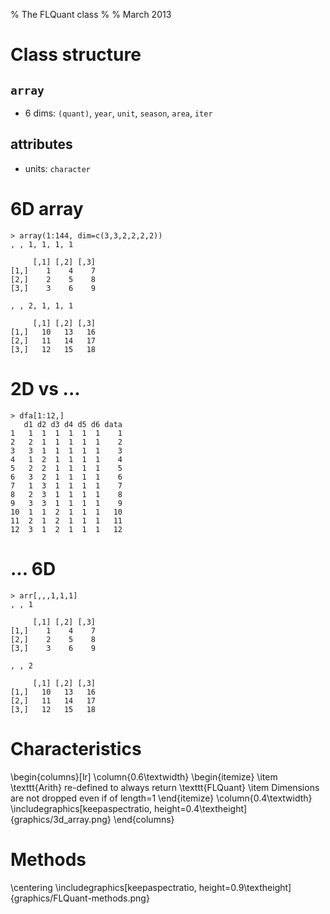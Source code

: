 % The FLQuant class
%
% March 2013

# Class structure

## `array`
* 6 dims: `(quant)`, `year`, `unit`, `season`, `area`, `iter`

## attributes
* units: `character`

# 6D array
	> array(1:144, dim=c(3,3,2,2,2,2))
	, , 1, 1, 1, 1
	
	     [,1] [,2] [,3]
	[1,]    1    4    7
	[2,]    2    5    8
	[3,]    3    6    9
	
	, , 2, 1, 1, 1
	
	     [,1] [,2] [,3]
	[1,]   10   13   16
	[2,]   11   14   17
	[3,]   12   15   18

# 2D vs ...
	> dfa[1:12,]
	   d1 d2 d3 d4 d5 d6 data
	1   1  1  1  1  1  1    1
	2   2  1  1  1  1  1    2
	3   3  1  1  1  1  1    3
	4   1  2  1  1  1  1    4
	5   2  2  1  1  1  1    5
	6   3  2  1  1  1  1    6
	7   1  3  1  1  1  1    7
	8   2  3  1  1  1  1    8
	9   3  3  1  1  1  1    9
	10  1  1  2  1  1  1   10
	11  2  1  2  1  1  1   11
	12  3  1  2  1  1  1   12

# ... 6D

	> arr[,,,1,1,1]
	, , 1
	
	     [,1] [,2] [,3]
	[1,]    1    4    7
	[2,]    2    5    8
	[3,]    3    6    9
	
	, , 2
	
	     [,1] [,2] [,3]
	[1,]   10   13   16
	[2,]   11   14   17
	[3,]   12   15   18


# Characteristics

\begin{columns}[lr]
\column{0.6\textwidth}
\begin{itemize}
\item \texttt{Arith} re-defined to always return \texttt{FLQuant}
\item Dimensions are not dropped even if of length=1
\end{itemize}
\column{0.4\textwidth}
\includegraphics[keepaspectratio, height=0.4\textheight]{graphics/3d_array.png}
\end{columns}

# Methods
\centering
\includegraphics[keepaspectratio, height=0.9\textheight]{graphics/FLQuant-methods.png}


